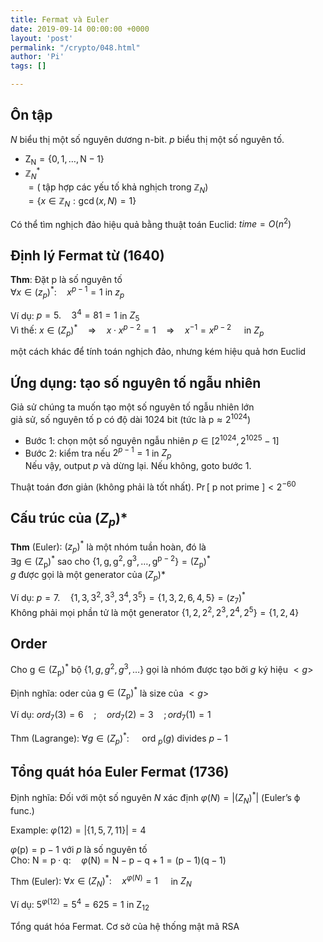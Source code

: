 ```yaml
---
title: Fermat và Euler
date: 2019-09-14 00:00:00 +0000
layout: 'post'
permalink: "/crypto/048.html"
author: 'Pi'
tags: []

---
```


## Ôn tập

$N$ biểu thị một số nguyên dương n-bit. $p$ biểu thị một số nguyên tố.
- $\mathrm{Z}_{\mathrm{N}}=\{0,1, \ldots, \mathrm{N}-1\}$
- $\mathbb{Z}_{N}^{\ast}$<br/>
$=\left(\text { tập hợp các yếu tố khả nghịch trong } \mathbb{Z}_{N}\right)$<br/>
$=\left\{x \in \mathbb{Z}_{N} : \operatorname{gcd}(x, N)=1\right\}$

Có thể tìm nghịch đảo hiệu quả bằng thuật toán Euclid: $time = O (n^2)$

## Định lý Fermat từ (1640)

<b>Thm</b>: Đặt p là số nguyên tố<br/>
$\forall x \in\left(z_{p}\right)^{\ast} : \quad x^{p-1}=1$ in $z_{p}$

Ví dụ: $p=5 . \quad 3^{4}=81=1$ in $Z_{5}$<br/>
Vì thế: $x \in\left(Z_{p}\right)^{\ast} \quad \Rightarrow \quad x \cdot x^{p-2}=1 \quad \Rightarrow \quad x^{-1}=x^{p-2} \quad$ in $Z_{p}$

một cách khác để tính toán nghịch đảo, nhưng kém hiệu quả hơn Euclid

## Ứng dụng: tạo số nguyên tố ngẫu nhiên

Giả sử chúng ta muốn tạo một số nguyên tố ngẫu nhiên lớn<br/>
giả sử, số nguyên tố p có độ dài 1024 bit (tức là $\mathrm{p} \approx 2^{1024}$)
- Bước 1: chọn một số nguyên ngẫu nhiên $p \in\left[2^{1024}, 2^{1025}-1\right]$
- Bước 2: kiểm tra nếu $2^{p-1}=1$ in $Z_{p}$<br/>
Nếu vậy, output $p$ và dừng lại. Nếu không, goto bước 1.

Thuật toán đơn giản (không phải là tốt nhất). $\operatorname{Pr}[\text { p not prime }]<2^{-60}$

## Cấu trúc của $(Z_p)*$

<b>Thm</b> (Euler): $\left(z_{p}\right)^{\ast}$ là một nhóm tuần hoàn, đó là<br/>
$\exists \mathrm{g} \in\left(\mathrm{Z}_{\mathrm{p}}\right)^{\ast}$ sao cho $\left\{1, \mathrm{g}, \mathrm{g}^{2}, \mathrm{g}^{3}, \ldots, \mathrm{g}^{\mathrm{p}-2}\right\}=\left(\mathrm{Z}_{\mathrm{p}}\right)^{\ast}$<br/>
$g$ được gọi là  một generator của  $(Z_p)*$

Ví dụ: $p = 7 . \quad\left\{1,3,3^{2}, 3^{3}, 3^{4}, 3^{5}\right\}=\{1,3,2,6,4,5\}=\left(z_{7}\right)^{\ast}$<br/>
Không phải mọi phần tử là một generator $\left\{1,2,2^{2}, 2^{3}, 2^{4}, 2^{5}\right\}=\{1,2,4\}$

## Order

Cho $\mathrm{g} \in\left(\mathrm{Z}_{\mathrm{p}}\right)^{\ast}$ bộ $\left\{1, g, g^{2}, g^{3}, \ldots\right\}$ gọi là nhóm được tạo bởi $g$ ký hiệu $<g>$

Định nghĩa: oder của $\mathrm{g} \in\left(\mathrm{Z}_{\mathrm{p}}\right)^{\ast}$ là size của $<g>$

Ví dụ: $ord_{7}(3)=6 \quad ; \quad ord_{7}(2)=3 \quad ; ord_{7}(1)=1$

Thm (Lagrange): $\forall g \in\left(Z_{p}\right)^{\ast} : \quad$ ord $_{p}(g)$ divides $p-1$

## Tổng quát hóa Euler Fermat (1736)

Định nghĩa: Đối với một số nguyên $N$ xác định $\varphi(N)=\left|\left(Z_{N}\right)^{\ast}\right|$ 	(Euler’s	ϕ func.)<br/>

Example: $\varphi(12)=|\{1,5,7,11\}|=4$<br/>

$\varphi(\mathrm{p})=\mathrm{p}-1$ với $p$ là số nguyên tố <br/> 
Cho: $\mathrm{N}=\mathrm{p} \cdot \mathrm{q} : \quad \varphi(\mathrm{N})=\mathrm{N}-\mathrm{p}-\mathrm{q}+1=(\mathrm{p}-1)(\mathrm{q}-1)$

Thm	(Euler): $\forall x \in\left(Z_{N}\right)^{\ast} : \quad x^{\varphi(N)}=1 \quad$ in $Z_{N}$

Ví dụ: $5^{\varphi(12)}=5^{4}=625=1$ in $\mathrm{Z}_{12}$

Tổng quát hóa Fermat. Cơ sở của hệ thống mật mã RSA